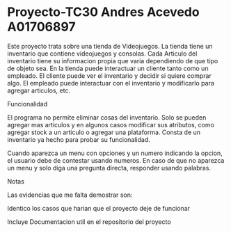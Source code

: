 # Proyecto-TC30 Andres Acevedo A01706897

Este proyecto trata sobre una tienda de Videojuegos. La tienda tiene un inventario que contiene videojuegos y consolas.
Cada Articulo del inventario tiene su informacion propia que varia dependiendo de que tipo de objeto sea.
En la tienda puede interactuar un cliente tanto como un empleado. El cliente puede ver el inventario y decidir si quiere comprar algo. El empleado puede interactuar con el inventario y modificarlo para agregar articulos, etc.

Funcionalidad

El programa no permite eliminar cosas del inventario. Solo se pueden agregar mas articulos y en algunos casos 
modificar sus atributos, como agregar stock a un articulo o agregar una plataforma. Consta de un inventario ya hecho
para probar su funcionalidad. 

Cuando aparezca un menu con opciones y un numero indicando la opcion, el usuario debe de contestar usando numeros.
En caso de que no aparezca un menu y solo diga una pregunta directa, responder usando palabras.

Notas

Las evidencias que me falta demostrar son: 

Identico los casos que harian que el proyecto deje de funcionar

Incluye Documentacion util en el repositorio del proyecto
